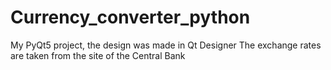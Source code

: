 # Currency_converter_python

My PyQt5 project, the design was made in Qt Designer
The exchange rates are taken from the site of the Central Bank
